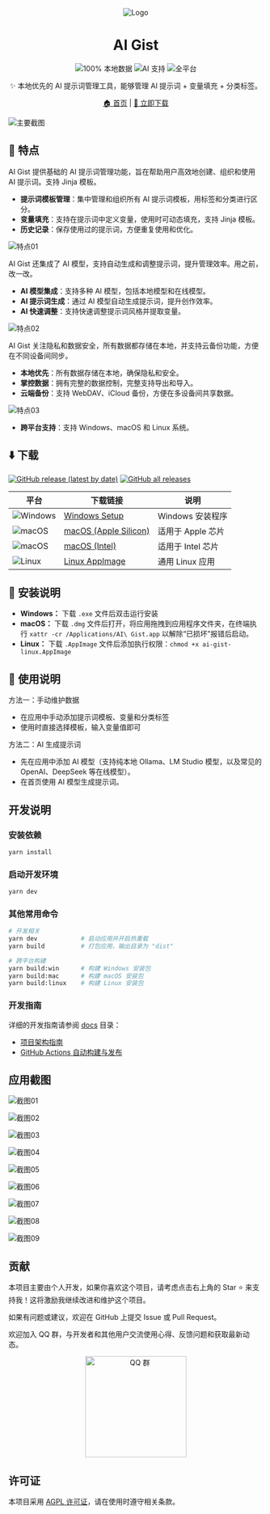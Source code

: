<div align="center">

![Logo](docs/images/logo.png)

# AI Gist

![100% 本地数据](https://img.shields.io/badge/数据存储-100%25本地-success?style=flat&logo=database&logoColor=white) ![AI 支持](https://img.shields.io/badge/AI-支持多模型-blue?style=flat&logo=openai&logoColor=white) ![全平台](https://img.shields.io/badge/平台-Windows%20%7C%20macOS%20%7C%20Linux-purple?style=flat&logo=electron&logoColor=white)

✨ 本地优先的 AI 提示词管理工具，能够管理 AI 提示词 + 变量填充 + 分类标签。

[🏠 首页](https://getaigist.com) | [🔗 立即下载](https://github.com/yarin-zhang/AI-Gist/releases)

</div>

![主要截图](docs/images/imageMain.png?v=202507011121)

## 📌 特点

AI Gist 提供基础的 AI 提示词管理功能，旨在帮助用户高效地创建、组织和使用 AI 提示词。支持 Jinja 模板。

- **提示词模板管理**：集中管理和组织所有 AI 提示词模板，用标签和分类进行区分。
- **变量填充**：支持在提示词中定义变量，使用时可动态填充，支持 Jinja 模板。
- **历史记录**：保存使用过的提示词，方便重复使用和优化。

![特点01](docs/images/imageFeature01.png?v=202507011121)

AI Gist 还集成了 AI 模型，支持自动生成和调整提示词，提升管理效率。用之前，改一改。

- **AI 模型集成**：支持多种 AI 模型，包括本地模型和在线模型。
- **AI 提示词生成**：通过 AI 模型自动生成提示词，提升创作效率。
- **AI 快速调整**：支持快速调整提示词风格并提取变量。

![特点02](docs/images/imageFeature02.png?v=202507011121)

AI Gist 关注隐私和数据安全，所有数据都存储在本地，并支持云备份功能，方便在不同设备间同步。

- **本地优先**：所有数据存储在本地，确保隐私和安全。
- **掌控数据**：拥有完整的数据控制，完整支持导出和导入。
- **云端备份**：支持 WebDAV、iCloud 备份，方便在多设备间共享数据。

![特点03](docs/images/imageFeature03.png?v=202507011121)

- **跨平台支持**：支持 Windows、macOS 和 Linux 系统。

## ⬇️ 下载

[![GitHub release (latest by date)](https://img.shields.io/github/v/release/yarin-zhang/AI-Gist?style=flat)](https://github.com/yarin-zhang/AI-Gist/releases/latest) [![GitHub all releases](https://img.shields.io/github/downloads/yarin-zhang/AI-Gist/total?style=flat)](https://github.com/yarin-zhang/AI-Gist/releases)

| 平台 | 下载链接 | 说明 |
|------|----------|------|
| ![Windows](https://custom-icon-badges.demolab.com/badge/Windows-0078D6?logo=windows11&logoColor=white) | [Windows Setup](https://github.com/yarin-zhang/AI-Gist/releases/latest) | Windows 安装程序 |
| ![macOS](https://img.shields.io/badge/macOS-000000?style=flat&logo=apple&logoColor=white) | [macOS (Apple Silicon)](https://github.com/yarin-zhang/AI-Gist/releases/latest) | 适用于 Apple 芯片 |
| ![macOS](https://img.shields.io/badge/macOS-000000?style=flat&logo=apple&logoColor=white) | [macOS (Intel)](https://github.com/yarin-zhang/AI-Gist/releases/latest) | 适用于 Intel 芯片 |
| ![Linux](https://img.shields.io/badge/Linux-FCC624?style=flat&logo=linux&logoColor=black) | [Linux AppImage](https://github.com/yarin-zhang/AI-Gist/releases/latest) | 通用 Linux 应用 |

## 🚀 安装说明

- **Windows：** 下载 `.exe` 文件后双击运行安装
- **macOS：** 下载 `.dmg` 文件后打开，将应用拖拽到应用程序文件夹，在终端执行 `xattr -cr /Applications/AI\ Gist.app` 以解除“已损坏”报错后启动。
- **Linux：** 下载 `.AppImage` 文件后添加执行权限：`chmod +x ai-gist-linux.AppImage`

## 📒 使用说明

方法一：手动维护数据

- 在应用中手动添加提示词模板、变量和分类标签
- 使用时直接选择模板，输入变量值即可

方法二：AI 生成提示词

- 先在应用中添加 AI 模型（支持纯本地 Ollama、LM Studio 模型，以及常见的 OpenAI、DeepSeek 等在线模型）。
- 在首页使用 AI 模型生成提示词。

## 开发说明

### 安装依赖

```bash
yarn install
```

### 启动开发环境

```bash
yarn dev
```

### 其他常用命令

```bash
# 开发相关
yarn dev            # 启动应用并开启热重载
yarn build          # 打包应用，输出目录为 "dist"

# 跨平台构建
yarn build:win      # 构建 Windows 安装包
yarn build:mac      # 构建 macOS 安装包
yarn build:linux    # 构建 Linux 安装包
```

### 开发指南

详细的开发指南请参阅 [docs](./docs) 目录：

- [项目架构指南](./docs/project-architecture.md)
- [GitHub Actions 自动构建与发布](./docs/github-actions.md)

## 应用截图

![截图01](docs/images/image01.png?v=202507011121)

![截图02](docs/images/image02.png?v=202507011121)

![截图03](docs/images/image03.png?v=202507011121)

![截图04](docs/images/image04.png?v=202507011121)

![截图05](docs/images/image05.png?v=202507011121)

![截图06](docs/images/image06.png?v=202507011121)

![截图07](docs/images/image07.png?v=202507011121)

![截图08](docs/images/image08.png?v=202507011121)

![截图09](docs/images/image09.png?v=202507011121)

## 贡献

本项目主要由个人开发，如果你喜欢这个项目，请考虑点击右上角的 Star ⭐️ 来支持我！这将激励我继续改进和维护这个项目。

如果有问题或建议，欢迎在 GitHub 上提交 Issue 或 Pull Request。

欢迎加入 QQ 群，与开发者和其他用户交流使用心得、反馈问题和获取最新动态。

<p align="center">
  <img src="docs/images/QQ-QRCode.png?v=202507011121" alt="QQ 群" width="200" />
</p>

## 许可证

本项目采用 [AGPL 许可证](./LICENSE)，请在使用时遵守相关条款。
